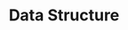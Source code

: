 ---
layout: list
title: Data Structure
slug: data-structure
description: >
  Everything about development
sitemap: false
order: 3
---